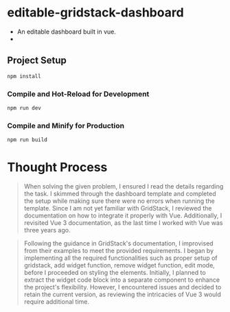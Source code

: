 # editable-gridstack-dashboard

- An editable dashboard built in vue.
- 

## Project Setup

```sh
npm install
```

### Compile and Hot-Reload for Development

```sh
npm run dev
```

### Compile and Minify for Production

```sh
npm run build
```

# Thought Process
> When solving the given problem, I ensured I read the details regarding the task. I skimmed through the dashboard template and completed the setup while making sure there were no errors when running the template. Since I am not yet familiar with GridStack, I reviewed the documentation on how to integrate it properly with Vue. Additionally, I revisited Vue 3 documentation, as the last time I worked with Vue was three years ago.

> Following the guidance in GridStack's documentation, I improvised from their examples to meet the provided requirements. I began by implementing all the required functionalities such as proper setup of gridstack, add widget function, remove widget function, edit mode, before I proceeded on styling the elements. Initially, I planned to extract the widget code block into a separate component to enhance the project's flexibility. However, I encountered issues and decided to retain the current version, as reviewing the intricacies of Vue 3 would require additional time.
